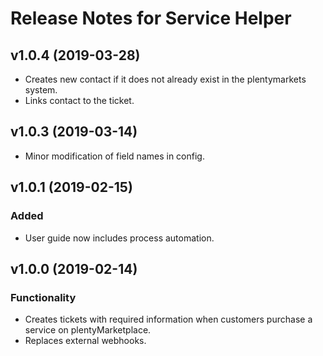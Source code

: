 # Release Notes for Service Helper

## v1.0.4 (2019-03-28)
- Creates new contact if it does not already exist in the plentymarkets system.
- Links contact to the ticket.

## v1.0.3 (2019-03-14)
- Minor modification of field names in config.

## v1.0.1 (2019-02-15)

### Added
- User guide now includes process automation.
 
## v1.0.0 (2019-02-14)

### Functionality
- Creates tickets with required information when customers purchase a service on plentyMarketplace.
- Replaces external webhooks.